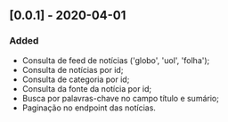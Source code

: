 ## [0.0.1] - 2020-04-01

### Added

- Consulta de feed de notícias ('globo', 'uol', 'folha');
- Consulta de notícias por id;
- Consulta de categoria por id;
- Consulta da fonte da notícia por id;
- Busca por palavras-chave no campo título e sumário;
- Paginação no endpoint das notícias.
